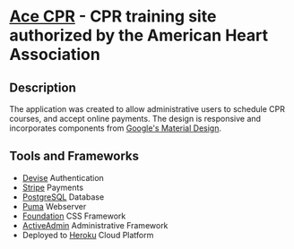 [Ace CPR](http://www.acecprsd.com/) - CPR training site authorized by the American Heart Association
=====================================

Description
-----------

The application was created to allow administrative users to schedule CPR courses, and accept online payments. The design is responsive and incorporates components from [Google's Material Design](https://www.google.com/design/spec/material-design/introduction.html).

Tools and Frameworks
------------

* [Devise](https://github.com/plataformatec/devise) Authentication
* [Stripe](https://stripe.com/) Payments
* [PostgreSQL](http://www.postgresql.org/) Database
* [Puma](http://puma.io/) Webserver
* [Foundation](http://foundation.zurb.com/) CSS Framework
* [ActiveAdmin](http://activeadmin.info/) Administrative Framework
* Deployed to [Heroku](http://heroku.com/) Cloud Platform
